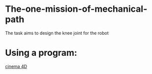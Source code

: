 # The-one-mission-of-mechanical-path
The task aims to design the knee joint for the robot

# Using a program:
[cinema 4D](http://www.mediafire.com/file/rq0wcqss49u2149/Cinema_4D_R13_by_DoDeqpKsAqp55.rar/file)
